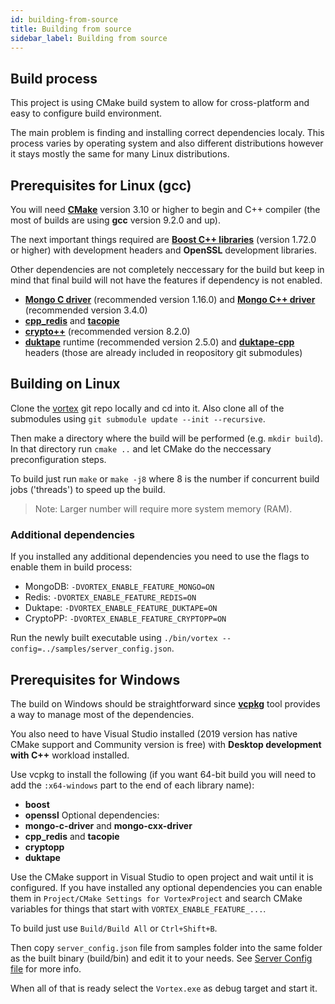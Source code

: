 ```yaml
---
id: building-from-source
title: Building from source
sidebar_label: Building from source
---
```


## Build process
This project is using CMake build system to allow for cross-platform and easy to configure build environment.

The main problem is finding and installing correct dependencies localy. This process varies by operating system and also different distributions however it stays mostly the same for many Linux distributions.

## Prerequisites for Linux (gcc)
You will need **[CMake](https://cmake.org/)** version 3.10 or higher to begin and C++ compiler (the most of builds are using **gcc** version 9.2.0 and up).

The next important things required are **[Boost C++ libraries](https://www.boost.org/)** (version 1.72.0 or higher) with development headers and **OpenSSL** development libraries.

Other dependencies are not completely neccessary for the build but keep in mind that final build will not have the features if dependency is not enabled.
- **[Mongo C driver](http://mongoc.org/)** (recommended version 1.16.0) and **[Mongo C++ driver](http://mongocxx.org/)** (recommended version 3.4.0)
- **[cpp_redis](https://github.com/cpp-redis/cpp_redis)** and **[tacopie](https://github.com/Cylix/tacopie)**
- **[crypto++](https://www.cryptopp.com/)** (recommended version 8.2.0)
- **[duktape](https://duktape.org/)** runtime (recommended version 2.5.0) and **[duktape-cpp](https://github.com/vmanucharyan/duktape-cpp)** headers (those are already included in reopository git submodules)

## Building on Linux
Clone the [vortex](https://github.com/d0si/vortex) git repo locally and cd into it. Also clone all of the submodules using `git submodule update --init --recursive`.

Then make a directory where the build will be performed (e.g. `mkdir build`). In that directory run `cmake ..` and let CMake do the neccessary preconfiguration steps.

To build just run `make` or `make -j8` where 8 is the number if concurrent build jobs ('threads') to speed up the build.
> Note: Larger number will require more system memory (RAM).

### Additional dependencies
If you installed any additional dependencies you need to use the flags to enable them in build process:
- MongoDB: `-DVORTEX_ENABLE_FEATURE_MONGO=ON`
- Redis: `-DVORTEX_ENABLE_FEATURE_REDIS=ON`
- Duktape: `-DVORTEX_ENABLE_FEATURE_DUKTAPE=ON`
- CryptoPP: `-DVORTEX_ENABLE_FEATURE_CRYPTOPP=ON`

Run the newly built executable using `./bin/vortex --config=../samples/server_config.json`.

## Prerequisites for Windows
The build on Windows should be straightforward since **[vcpkg](https://github.com/microsoft/vcpkg)** tool provides a way to manage most of the dependencies.

You also need to have Visual Studio installed (2019 version has native CMake support and Community version is free) with **Desktop development with C++** workload installed.

Use vcpkg to install the following (if you want 64-bit build you will need to add the `:x64-windows` part to the end of each library name):
- **boost**
- **openssl**
Optional dependencies:
- **mongo-c-driver** and **mongo-cxx-driver**
- **cpp_redis** and **tacopie**
- **cryptopp**
- **duktape**

Use the CMake support in Visual Studio to open project and wait until it is configured. If you have installed any optional dependencies you can enable them in `Project/CMake Settings for VortexProject` and search CMake variables for things that start with `VORTEX_ENABLE_FEATURE_...`.

To build just use `Build/Build All` or `Ctrl+Shift+B`.

Then copy `server_config.json` file from samples folder into the same folder as the built binary (build/bin) and edit it to your needs. See [Server Config file](server-config.md) for more info.

When all of that is ready select the `Vortex.exe` as debug target and start it.

